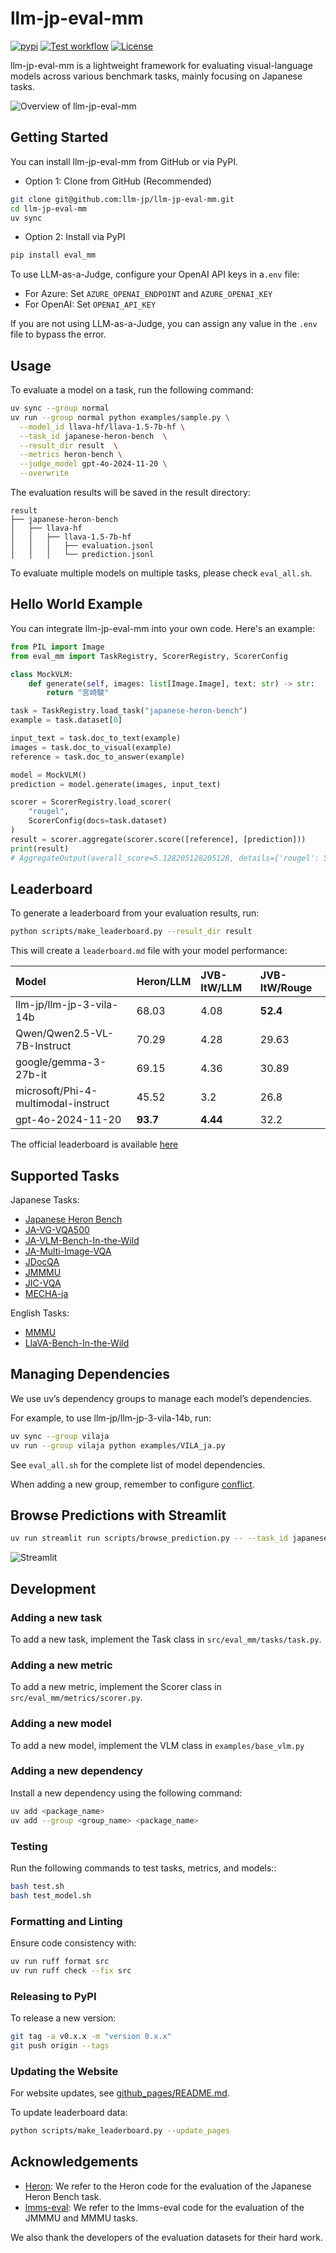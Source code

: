 # llm-jp-eval-mm
[![pypi](https://img.shields.io/pypi/v/eval-mm.svg)](https://pypi.python.org/pypi/eval-mm) [![Test workflow](https://github.com/llm-jp/llm-jp-eval-mm/actions/workflows/test.yml/badge.svg)](https://github.com/llm-jp/llm-jp-eval-mm/actions/workflows/test.yml) [![License](https://img.shields.io/badge/License-Apache_2.0-blue.svg)](https://opensource.org/licenses/Apache-2.0)

llm-jp-eval-mm is a lightweight framework for evaluating visual-language models across various benchmark tasks, mainly focusing on Japanese tasks.

![Overview of llm-jp-eval-mm](https://github.com/llm-jp/llm-jp-eval-mm/blob/master/assets/teaser.png)

## Getting Started

You can install llm-jp-eval-mm from GitHub or via PyPI.

- Option 1: Clone from GitHub (Recommended)
```bash
git clone git@github.com:llm-jp/llm-jp-eval-mm.git
cd llm-jp-eval-mm
uv sync
```

- Option 2: Install via PyPI
```bash
pip install eval_mm
```

To use LLM-as-a-Judge, configure your OpenAI API keys in a`.env` file:
- For Azure: Set `AZURE_OPENAI_ENDPOINT` and `AZURE_OPENAI_KEY`
- For OpenAI: Set `OPENAI_API_KEY`

If you are not using LLM-as-a-Judge, you can assign any value in the `.env` file to bypass the error.

## Usage

To evaluate a model on a task, run the following command:
```bash
uv sync --group normal
uv run --group normal python examples/sample.py \
  --model_id llava-hf/llava-1.5-7b-hf \
  --task_id japanese-heron-bench  \
  --result_dir result  \
  --metrics heron-bench \
  --judge_model gpt-4o-2024-11-20 \
  --overwrite
```

The evaluation results will be saved in the result directory:
```
result
├── japanese-heron-bench
│   ├── llava-hf
│   │   ├── llava-1.5-7b-hf
│   │   │   ├── evaluation.jsonl
│   │   │   └── prediction.jsonl
```

To evaluate multiple models on multiple tasks, please check `eval_all.sh`.

## Hello World Example

You can integrate llm-jp-eval-mm into your own code. Here's an example:
```python
from PIL import Image
from eval_mm import TaskRegistry, ScorerRegistry, ScorerConfig

class MockVLM:
    def generate(self, images: list[Image.Image], text: str) -> str:
        return "宮崎駿"

task = TaskRegistry.load_task("japanese-heron-bench")
example = task.dataset[0]

input_text = task.doc_to_text(example)
images = task.doc_to_visual(example)
reference = task.doc_to_answer(example)

model = MockVLM()
prediction = model.generate(images, input_text)

scorer = ScorerRegistry.load_scorer(
    "rougel",
    ScorerConfig(docs=task.dataset)
)
result = scorer.aggregate(scorer.score([reference], [prediction]))
print(result)
# AggregateOutput(overall_score=5.128205128205128, details={'rougel': 5.128205128205128})
```


## Leaderboard

To generate a leaderboard from your evaluation results, run:
```bash
python scripts/make_leaderboard.py --result_dir result
```

This will create a `leaderboard.md` file with your model performance:

| Model                                    | Heron/LLM | JVB-ItW/LLM | JVB-ItW/Rouge |
| :--------------------------------------- | :-------- | :---------- | :------------ |
| llm-jp/llm-jp-3-vila-14b                 | 68.03     | 4.08        | **52.4**      |
| Qwen/Qwen2.5-VL-7B-Instruct              | 70.29     | 4.28        | 29.63         |
| google/gemma-3-27b-it                    | 69.15     | 4.36        | 30.89         |
| microsoft/Phi-4-multimodal-instruct      | 45.52     | 3.2         | 26.8          |
| gpt-4o-2024-11-20                        | **93.7**  | **4.44**    | 32.2          |



The official leaderboard is available [here](https://llm-jp.github.io/llm-jp-eval-mm/)

## Supported Tasks

Japanese Tasks:
- [Japanese Heron Bench](https://huggingface.co/datasets/turing-motors/Japanese-Heron-Bench)
- [JA-VG-VQA500](https://huggingface.co/datasets/SakanaAI/JA-VG-VQA-500)
- [JA-VLM-Bench-In-the-Wild](https://huggingface.co/datasets/SakanaAI/JA-VLM-Bench-In-the-Wild)
- [JA-Multi-Image-VQA](https://huggingface.co/datasets/SakanaAI/JA-Multi-Image-VQA)
- [JDocQA](https://github.com/mizuumi/JDocQA)
- [JMMMU](https://huggingface.co/datasets/JMMMU/JMMMU)
- [JIC-VQA](https://huggingface.co/datasets/line-corporation/JIC-VQA)
- [MECHA-ja](https://huggingface.co/datasets/llm-jp/MECHA-ja)

English Tasks:
- [MMMU](https://huggingface.co/datasets/MMMU/MMMU)
- [LlaVA-Bench-In-the-Wild](https://huggingface.co/datasets/lmms-lab/llava-bench-in-the-wild)

## Managing Dependencies

We use uv’s dependency groups to manage each model’s dependencies.

For example, to use llm-jp/llm-jp-3-vila-14b, run:
```bash
uv sync --group vilaja
uv run --group vilaja python examples/VILA_ja.py
```

See `eval_all.sh` for the complete list of model dependencies.

When adding a new group, remember to configure [conflict](https://docs.astral.sh/uv/concepts/projects/config/#conflicting-dependencies).

## Browse Predictions with Streamlit
```bash
uv run streamlit run scripts/browse_prediction.py -- --task_id japanese-heron-bench --result_dir result --model_list llava-hf/llava-1.5-7b-hf
```

![Streamlit](./assets/streamlit_visualization.png)


## Development

### Adding a new task

To add a new task, implement the Task class in `src/eval_mm/tasks/task.py`.

### Adding a new metric

To add a new metric, implement the Scorer class in `src/eval_mm/metrics/scorer.py`.

### Adding a new model

To add a new model, implement the VLM class in `examples/base_vlm.py`

### Adding a new dependency

Install a new dependency using the following command:
```bash
uv add <package_name>
uv add --group <group_name> <package_name>
```


### Testing

Run the following commands to test tasks, metrics, and models::
```bash
bash test.sh
bash test_model.sh
```

### Formatting and Linting

Ensure code consistency with:
```bash
uv run ruff format src
uv run ruff check --fix src
```

### Releasing to PyPI

To release a new version:
```bash
git tag -a v0.x.x -m "version 0.x.x"
git push origin --tags
```


### Updating the Website

For website updates, see [github_pages/README.md](./github_pages/README.md).

To update leaderboard data:
```bash
python scripts/make_leaderboard.py --update_pages
```

## Acknowledgements
- [Heron](https://github.com/turingmotors/heron): We refer to the Heron code for the evaluation of the Japanese Heron Bench task.
- [lmms-eval](https://github.com/EvolvingLMMs-Lab/lmms-eval): We refer to the lmms-eval code for the evaluation of the JMMMU and MMMU tasks.

We also thank the developers of the evaluation datasets for their hard work.
